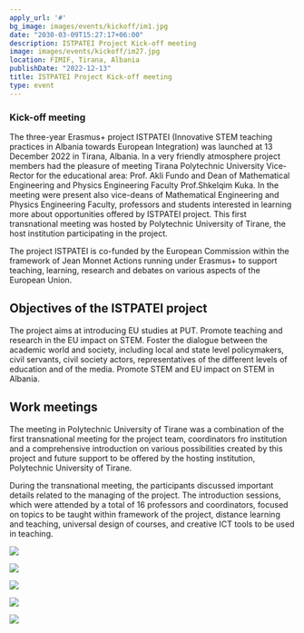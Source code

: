 ```yaml
---
apply_url: '#'
bg_image: images/events/kickoff/im1.jpg
date: "2030-03-09T15:27:17+06:00"
description: ISTPATEI Project Kick-off meeting
image: images/events/kickoff/im27.jpg
location: FIMIF, Tirana, Albania
publishDate: "2022-12-13"
title: ISTPATEI Project Kick-off meeting
type: event
---
```


### Kick-off meeting 

The three-year Erasmus+ project ISTPATEI (Innovative STEM teaching practices in Albania towards European Integration) was launched at 13 December 2022 in Tirana, Albania. In a very friendly atmosphere project members had the pleasure of meeting Tirana Polytechnic University Vice-Rector for the educational area: Prof. Akli Fundo and Dean of Mathematical Engineering and Physics Engineering Faculty Prof.Shkelqim Kuka. In the meeting were present also vice-deans of Mathematical Engineering and Physics Engineering Faculty, professors and students interested in learning more about opportunities offered by ISTPATEI project. This first transnational meeting was hosted by Polytechnic University of Tirane, the host institution participating in the project. 

The project ISTPATEI is co-funded by the European Commission within the framework of Jean Monnet Actions running under Erasmus+ to support teaching, learning, research and debates on various aspects of the European Union.


## Objectives of the ISTPATEI project
The project aims at introducing EU studies at PUT. Promote teaching and research in the EU impact on STEM. Foster the dialogue between the academic world and society, including local and state level policymakers, civil servants, civil society actors, representatives of the different levels of education and of the media. Promote STEM and EU impact on STEM in Albania.

## Work meetings
The meeting in Polytechnic University of Tirane was a combination of the first transnational meeting for the project team, coordinators fro institution and a comprehensive introduction on various possibilities created by this project and future support to be offered by the hosting institution, Polytechnic University of Tirane.

During the transnational meeting, the participants discussed important details related to the managing of the project. The introduction sessions, which were attended by a total of 16 professors and coordinators, focused on topics to be taught within framework of the project, distance learning and teaching, universal design of courses, and creative ICT tools to be used in teaching.



![](/static/images/events/kickoff/im1.jpeg)

![](/static/images/events/kickoff/im12.jpeg)

![](/static/images/events/kickoff/im22.jpeg)

![](/static/images/events/kickoff/im24.jpeg)

![](/static/images/events/kickoff/im30.jpeg)